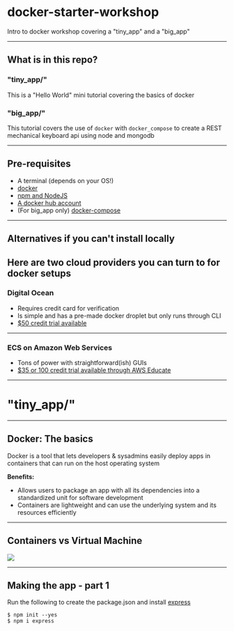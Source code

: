 # docker-starter-workshop
Intro to docker workshop covering a "tiny_app" and a "big_app"

---

## What is in this repo?
### "tiny_app/"
This is a "Hello World" mini tutorial covering the basics of docker

### "big_app/"
This tutorial covers the use of `docker` with `docker_compose` to create a REST mechanical keyboard api using node and mongodb

---

## Pre-requisites
- A terminal (depends on your OS!)
- [docker](https://docs.docker.com/install/)
- [npm and NodeJS](https://www.npmjs.com/get-npm)
- [A docker hub account](https://docs.docker.com/docker-hub/)
- (For big_app only) [docker-compose](https://docs.docker.com/compose/install/)

---

## Alternatives if you can't install locally
Here are two cloud providers you can turn to for docker setups
---
### Digital Ocean
  - Requires credit card for verification
  - Is simple and has a pre-made docker droplet but only runs through CLI
  - [$50 credit trial available](https://try.digitalocean.com/performance/)
---
### ECS on Amazon Web Services
  - Tons of power with straightforward(ish) GUIs
  - [$35 or 100 credit trial available through AWS Educate](https://aws.amazon.com/education/awseducate/)

---

# "tiny_app/"
---
## Docker: The basics
Docker is a tool that lets developers & sysadmins easily deploy apps in containers that can run on the host operating system

**Benefits:**
- Allows users to package an app with all its dependencies into a standardized unit for software development
- Containers are lightweight and can use the underlying system and its resources efficiently

---

## Containers vs Virtual Machine
![ ](https://i0.wp.com/blog.docker.com/wp-content/uploads/Blog.-Are-containers-..VM-Image-1.png?resize=1024%2C435&ssl=1)

---

## Making the app - part 1
Run the following to create the package.json and install [express](https://expressjs.com/)
```
$ npm init --yes
$ npm i express
```
